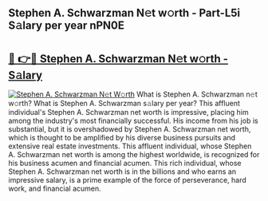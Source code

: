## Stephen A. Schwarzman N𝚎t w𝚘rth - Part-L5i S𝚊lary per year nPN0E

# <h2><a href="http://gc1wgh.nevu.top/?p=Stephen+A.+Schwarzman">🔗 👉🔴 Stephen A. Schwarzman N𝚎t w𝚘rth - S𝚊lary</a></h2>

[![Stephen A. Schwarzman N𝚎t W𝚘rth](https://i.imgur.com/Oavwk0R.jpeg)](http://gc1wgh.nevu.top/?p=Stephen+A.+Schwarzman)
What is Stephen A. Schwarzman n𝚎t w𝚘rth? What is Stephen A. Schwarzman s𝚊lary per year?
This affluent individual's Stephen A. Schwarzman net worth is impressive, placing him among the industry's most financially successful. His income from his job is substantial, but it is overshadowed by Stephen A. Schwarzman net worth, which is thought to be amplified by his diverse business pursuits and extensive real estate investments. This affluent individual, whose Stephen A. Schwarzman net worth is among the highest worldwide, is recognized for his business acumen and financial acumen. This rich individual, whose Stephen A. Schwarzman net worth is in the billions and who earns an impressive salary, is a prime example of the force of perseverance, hard work, and financial acumen.
